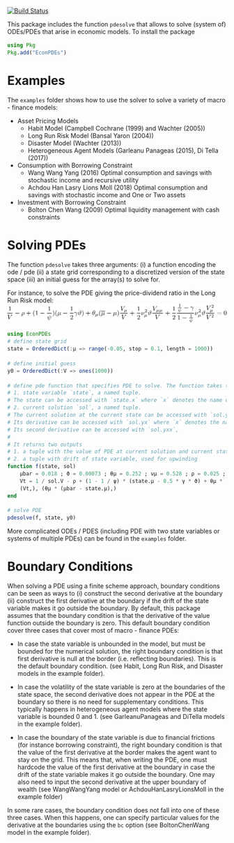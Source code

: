 [![Build Status](https://travis-ci.org/matthieugomez/EconPDEs.jl.svg?branch=master)](https://travis-ci.org/matthieugomez/EconPDEs.jl)


This package includes the function `pdesolve` that allows to solve (system of) ODEs/PDEs that arise in economic models.
To install the package
```julia
using Pkg
Pkg.add("EconPDEs")
```

# Examples

The `examples` folder shows how to use the solver to solve a variety of macro - finance models:
- Asset Pricing Models
	- Habit Model (Campbell Cochrane (1999) and Wachter (2005))
	- Long Run Risk Model (Bansal Yaron (2004))
	- Disaster Model (Wachter (2013))
	- Heterogeneous Agent Models (Garleanu Panageas (2015), Di Tella (2017))
- Consumption with Borrowing Constraint
    - Wang Wang Yang (2016) Optimal consumption and savings with stochastic income and recursive utility
    - Achdou Han Lasry Lions Moll (2018) Optimal consumption and savings with stochastic income and One or Two assets
- Investment with Borrowing Constraint
	- Bolton Chen Wang (2009) Optimal liquidity management with cash constraints


# Solving  PDEs
The function `pdesolve` takes three arguments: (i) a function encoding the ode / pde (ii) a state grid corresponding to a discretized version of the state space (iii) an initial guess for the array(s) to solve for. 

For instance, to solve the PDE giving the price-dividend ratio in the Long Run Risk model:
<img src="img/by.png">

```julia
using EconPDEs
# define state grid
state = OrderedDict(:μ => range(-0.05, stop = 0.1, length = 1000))

# define initial guess
y0 = OrderedDict(:V => ones(1000))

# define pde function that specifies PDE to solve. The function takes two arguments:
# 1. state variable `state`, a named tuple. 
# The state can be accessed with `state.x` where `x` denotes the name of the state variable.
# 2. current solution `sol`, a named tuple. 
# The current solution at the current state can be accessed with `sol.y` where `y` denotes the name of initial guess. 
# Its derivative can be accessed with `sol.yx` where `x` denotes the name of state variable.
# Its second derivative can be accessed with `sol.yxx`,
#
# It returns two outputs
# 1. a tuple with the value of PDE at current solution and current state 
# 2. a tuple with drift of state variable, used for upwinding 
function f(state, sol)
	μbar = 0.018 ; ϑ = 0.00073 ; θμ = 0.252 ; νμ = 0.528 ; ρ = 0.025 ; ψ = 1.5 ; γ = 7.5
	Vt = 1 / sol.V - ρ + (1 - 1 / ψ) * (state.μ - 0.5 * γ * ϑ) + θμ * (μbar - state.μ) * sol.Vμ / sol.V + 0.5 * νμ^2 * ϑ * sol.Vμμ / sol.V + 0.5 * (1 / ψ - γ) / (1- 1 / ψ) * νμ^2 *  ϑ * sol.Vμ^2/sol.V^2
	(Vt,), (θμ * (μbar - state.μ),)
end

# solve PDE
pdesolve(f, state, y0)
```

More complicated ODEs / PDES (including PDE with two state variables or systems of multiple PDEs) can be found in the `examples` folder. 


# Boundary Conditions
When solving a PDE using a finite scheme approach, boundary conditions can be seen as ways to (i) construct the second derivative at the boundary (ii) construct the first derivative at the boundary if the drift of the state variable makes it go outside the boundary. By default, this package assumes that the boundary condition is that the derivative of the value function outside the boundary is zero. This default boundary condition cover three cases that cover most of macro - finance PDEs:

- In case the state variable is unbounded in the model, but must be bounded for the numerical solution, the right boundary condition is that first derivative is null at the border (i.e. reflecting boundaries). This is the default boundary condition. (see Habit, Long Run Risk, and Disaster models in the example folder).

- In case the volatility of the state variable is zero at the boundaries of the state space, the second derivative does not appear in the PDE at the boundary so there is no need for supplementary conditions. This typically happens in heterogeneous agent models where the state variable is bounded 0 and 1. (see GarleanuPanageas and DiTella models in the example folder).

- In case the boundary of the state variable is due to financial frictions (for instance borrowing constraint), the right boundary condition is that the value of the first derivative at the border makes the agent want to stay on the grid. This means that, when writing the PDE, one must hardcode the value of the first derivative at the boundary in case the drift of the state variable makes it go outside the boundary. One may also need to input the second derivative at the upper boundary of wealth (see WangWangYang model or AchdouHanLasryLionsMoll in the example folder)

In some rare cases,  the boundary condition does not fall into one of these three cases. When this happens, one can specify particular values for the derivative at the boundaries using the `bc` option (see BoltonChenWang model in the example folder).
